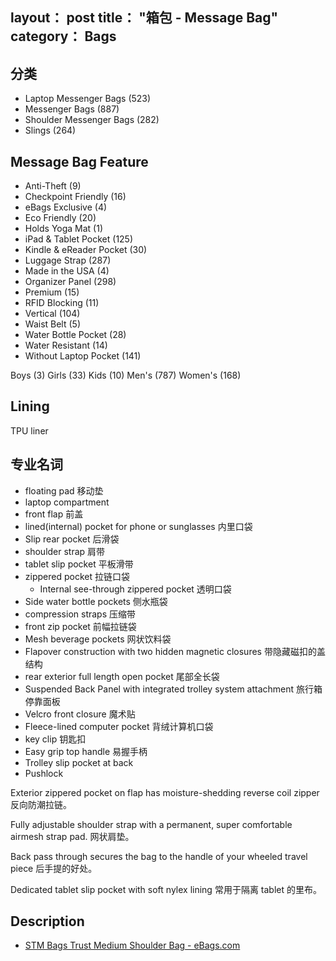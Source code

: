 layout： post
title： "箱包 - Message Bag"
category： Bags
---

## 分类

- Laptop Messenger Bags (523)
- Messenger Bags (887)
- Shoulder Messenger Bags (282)
- Slings (264)

## Message Bag Feature

- Anti-Theft (9)
- Checkpoint Friendly (16)
- eBags Exclusive (4)
- Eco Friendly (20)
- Holds Yoga Mat (1)
- iPad & Tablet Pocket (125)
- Kindle & eReader Pocket (30)
- Luggage Strap (287)
- Made in the USA (4)
- Organizer Panel (298)
- Premium (15)
- RFID Blocking (11)
- Vertical (104)
- Waist Belt (5)
- Water Bottle Pocket (28)
- Water Resistant (14)
- Without Laptop Pocket (141)

Boys (3)
Girls (33)
Kids (10)
Men's (787)
Women's (168)

## Lining

TPU liner

## 专业名词

- floating pad 移动垫
- laptop compartment 
- front flap 前盖
- lined(internal) pocket for phone or sunglasses 内里口袋
- Slip rear pocket 后滑袋
- shoulder strap 肩带
- tablet slip pocket 平板滑带
- zippered pocket 拉链口袋
    + Internal see-through zippered pocket 透明口袋
- Side water bottle pockets 侧水瓶袋
- compression straps 压缩带
- front zip pocket 前幅拉链袋
- Mesh beverage pockets 网状饮料袋
- Flapover construction with two hidden magnetic closures 带隐藏磁扣的盖结构
- rear exterior full length open pocket  尾部全长袋
- Suspended Back Panel with integrated trolley system attachment 旅行箱停靠面板
- Velcro front closure 魔术贴
- Fleece-lined computer pocket 背绒计算机口袋
- key clip 钥匙扣
- Easy grip top handle 易握手柄
- Trolley slip pocket at back
- Pushlock

Exterior zippered pocket on flap has moisture-shedding reverse coil zipper 反向防潮拉链。

Fully adjustable shoulder strap with a permanent, super comfortable airmesh strap pad. 网状肩垫。

Back pass through secures the bag to the handle of your wheeled travel piece 后手提的好处。

Dedicated tablet slip pocket with soft nylex lining 常用于隔离 tablet 的里布。

## Description

- [STM Bags Trust Medium Shoulder Bag - eBags.com](http://www.ebags.com/product/stm-bags/trust-medium-shoulder-bag/274917?productid=10368116)
